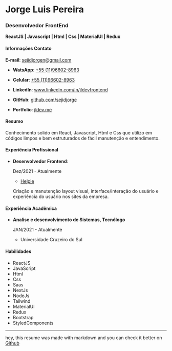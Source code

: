 
# Jorge Luis Pereira
### Desenvolvedor FrontEnd 
**ReactJS | Javascript | Html | Css | MaterialUI | Redux**

#### Informações Contato
**E-mail**: <a href="mailto:sejidjorge@gmail.com">sejidjorgen@gmail.com</a>

* **WatsApp**: <a href="wa.me/5511966028963">+55 (11)96602-8963</a>

* **Celular**: <a href="tel:+5511966028963">+55 (11)96602-8963</a>

* **LinkedIn**: <a href="http://www.linkedin.com/in/jldevfrontend/">www.linkedin.com/in/jldevfrontend</a>

* **GitHub**: <a href="https://github.com/sejidjorge">github.com/sejidjorge</a>

* **Portfolio**: <a href="https://jldev.me">jldev.me</a>

#### Resumo

Conhecimento solido em React, Javascript, Html e Css que utilizo em códigos limpos e bem estruturados de fácil manutenção e entendimento.  

#### Experiência Profissional

* **Desenvolvedor Frontend**:

    Dez/2021 - Atualmente

    * <a href="https://helpie.com.br/">Helpie</a>

    Criação e manutenção layout visual, interface/interação do usuário e experiência do usuário nos sites da empresa.  


#### Experiência Acadêmica

* **Analise e desenvolvimento de Sistemas, Tecnólogo**

  JAN/2021 - Atualmente

  * Universidade Cruzeiro do Sul

#### Habilidades

* ReactJS  
* JavaScript  
* Html  
* Css  
* Saas  
* NextJs  
* NodeJs  
* Tailwind  
* MaterialUI  
* Redux  
* Bootstrap  
* StyledComponents



***

hey, this resume was made with markdown and you can check it better on <a href="https://github.com/sejidjorge/Curriculo"> Github </a>